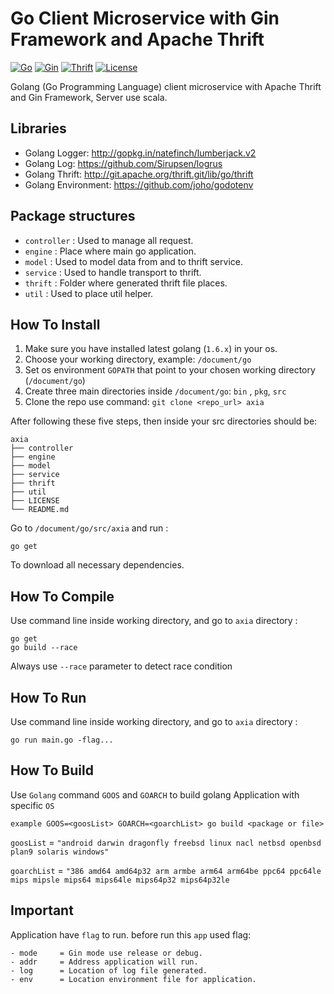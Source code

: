 # Go Client Microservice with Gin Framework and Apache Thrift

[![Go](https://img.shields.io/badge/Go-1.6-00E5E6.svg)](https://golang.org/)
[![Gin](https://img.shields.io/badge/Framework-Gin-blue.svg)](https://github.com/gin-gonic/gin)
[![Thrift](https://img.shields.io/badge/Apache%20Thrift-0.9.3-yellow.svg)](https://thrift.apache.org/)
[![License](https://img.shields.io/badge/license-MIT-44897A.svg)](https://github.com/dynastymasra/ScalaGolangThirft/blob/master/LICENSE)

Golang (Go Programming Language) client microservice with Apache Thrift and Gin Framework, Server use scala.

## Libraries

- Golang Logger: http://gopkg.in/natefinch/lumberjack.v2
- Golang Log: https://github.com/Sirupsen/logrus
- Golang Thrift: http://git.apache.org/thrift.git/lib/go/thrift
- Golang Environment: https://github.com/joho/godotenv

## Package structures

- `controller` : Used to manage all request.
- `engine` : Place where main go application.
- `model` : Used to model data from and to thrift service.
- `service` : Used to handle transport to thrift.
- `thrift` : Folder where generated thrift file places.
- `util` : Used to place util helper.

## How To Install

1. Make sure you have installed latest golang (`1.6.x`) in your os.
2. Choose your working directory, example: `/document/go`
3. Set os environment `GOPATH` that point to your chosen working directory (`/document/go`)
4. Create three main directories inside `/document/go`: `bin` , `pkg`, `src`
5. Clone the repo use command: `git clone <repo_url> axia`

After following these five steps, then inside your src directories should be:

```
axia
├── controller
├── engine
├── model
├── service
├── thrift
├── util
├── LICENSE
└── README.md
```

Go to `/document/go/src/axia` and run :

```
go get
```

To download all necessary dependencies.


## How To Compile

Use command line inside working directory, and go to `axia` directory :

```
go get
go build --race
```

Always use `--race` parameter to detect race condition

## How To Run

Use command line inside working directory, and go to `axia` directory :

```
go run main.go -flag...
```

## How To Build

Use `Golang` command `GOOS` and `GOARCH` to build golang Application with specific `OS`

```
example GOOS=<goosList> GOARCH=<goarchList> go build <package or file>
```

`goosList` = `"android darwin dragonfly freebsd linux nacl netbsd openbsd plan9 solaris windows"`

`goarchList` = `"386 amd64 amd64p32 arm armbe arm64 arm64be ppc64 ppc64le mips mipsle mips64 mips64le mips64p32 mips64p32le`

## Important

Application have `flag` to run. before run this `app` used flag:

```
- mode     = Gin mode use release or debug.
- addr     = Address application will run.
- log      = Location of log file generated.
- env      = Location environment file for application.
```
